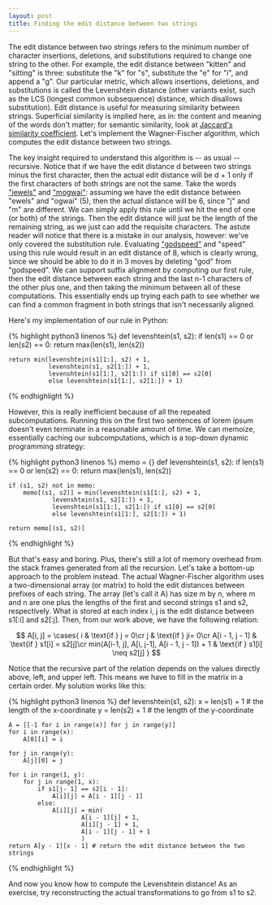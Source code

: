 ```yaml
---
layout: post
title: Finding the edit distance between two strings
---
```

The edit distance between two strings refers to the minimum number of character
insertions, deletions, and substitutions required to change one string to the
other. For example, the edit distance between "kitten" and "sitting" is three:
substitute the "k" for "s", substitute the "e" for "i", and append a "g". Our
particular metric, which allows insertions, deletions, and substitutions is
called the Levenshtein distance (other variants exist, such as the LCS (longest
common subsequence) distance, which disallows substitution). Edit distance is
useful for measuring similarity between strings. Superficial similarity is
implied here, as in: the content and meaning of the words don't matter; for
semantic similarity, look at [Jaccard's similarity coefficient](http://www.iaeng.org/publication/IMECS2013/IMECS2013_pp380-384.pdf).
Let's implement the Wagner-Fischer algorithm, which computes the edit distance
between two strings.

The key insight required to understand this algorithm is -- as usual -- recursive.
Notice that if we have the edit distance d between two strings minus the first
character, then the actual edit distance will be d + 1 only if the first characters
of both strings are not the same. Take the words ["jewels"](https://www.youtube.com/watch?v=OUjVpeHpkQ0) and ["mogwai"](https://www.youtube.com/watch?v=Gg1d5oXiwuU): assuming
we have the edit distance between "ewels" and "ogwai" (5), then the actual distance
will be 6, since "j" and "m" are different. We can simply apply this rule until
we hit the end of one (or both) of the strings. Then the edit distance will just
be the length of the remaining string, as we just can add the requisite characters.
The astute reader will notice that there is a mistake in our analysis, however:
we've only covered the substitution rule. Evaluating ["godspeed"](https://www.youtube.com/watch?v=hu0kGvKujCg) and "speed" using
this rule would result in an edit distance of 8, which is clearly wrong, since
we should be able to do it in 3 moves by deleting "god" from "godspeed". We can
support suffix alignment by computing our first rule, then the edit distance
between each string and the last n-1 characters of the other plus one, and then
taking the minimum between all of these computations. This essentially ends up
trying each path to see whether we can find a common fragment in both strings
that isn't necessarily aligned.

Here's my implementation of our rule in Python:

{% highlight python3 linenos %}
def levenshtein(s1, s2):
    if len(s1) == 0 or len(s2) == 0:
        return max(len(s1), len(s2))

    return min(levenshtein(s1[1:], s2) + 1,
               levenshtein(s1, s2[1:]) + 1,
               levenshtein(s1[1:], s2[1:]) if s1[0] == s2[0]
               else levenshtein(s1[1:], s2[1:]) + 1)
{% endhighlight %}

However, this is really inefficient because of all the repeated subcomputations.
Running this on the first two sentences of lorem ipsum doesn't even terminate
in a reasonable amount of time. We can memoize, essentially caching our
subcomputations, which is a top-down dynamic programming strategy:

{% highlight python3 linenos %}
memo = {}
def levenshtein(s1, s2):
    if len(s1) == 0 or len(s2) == 0:
        return max(len(s1), len(s2))

    if (s1, s2) not in memo:
        memo[(s1, s2)] = min(levenshtein(s1[1:], s2) + 1,
                levenshtein(s1, s2[1:]) + 1,
                levenshtein(s1[1:], s2[1:]) if s1[0] == s2[0]
                else levenshtein(s1[1:], s2[1:]) + 1)

    return memo[(s1, s2)]
{% endhighlight %}

But that's easy and boring. Plus, there's still a lot of memory overhead from
the stack frames generated from all the recursion. Let's take a bottom-up approach
to the problem instead. The actual Wagner-Fischer algorithm uses a two-dimensional
array (or matrix) to hold the edit distances between prefixes of each string.
The array (let's call it A) has size m by n, where m and n are one plus the
lengths of the first and second strings s1 and s2, respectively. What is stored
at each index i, j is the edit distance between s1[:i] and s2[:j]. Then, from
our work above, we have the following relation:

$$
A[i, j] =
\cases{
i  & \text{if } j = 0\cr
j & \text{if } ji= 0\cr
A[i - 1, j - 1] & \text{if } s1[i] = s2[j]\cr
min(A[i-1, j], A[i, j-1], A[i - 1, j - 1]) + 1 & \text{if } s1[i] \neq s2[j]
}
$$


Notice that the recursive part of the relation depends on the values directly above,
left, and upper left. This means we have to fill in the matrix in a certain order.
My solution works like this:

{% highlight python3 linenos %}
def levenshtein(s1, s2):
    x = len(s1) + 1 # the length of the x-coordinate
    y = len(s2) + 1 # the length of the y-coordinate

    A = [[-1 for i in range(x)] for j in range(y)]
    for i in range(x):
        A[0][i] = i

    for j in range(y):
        A[j][0] = j

    for i in range(1, y):
        for j in range(1, x):
            if s1[j- 1] == s2[i - 1]:
                A[i][j] = A[i - 1][j - 1]
            else:
                A[i][j] = min(
                        A[i - 1][j] + 1,
                        A[i][j - 1] + 1,
                        A[i - 1][j - 1] + 1
                        )
    return A[y - 1][x - 1] # return the edit distance between the two strings
{% endhighlight %}

And now you know how to compute the Levenshtein distance! As an exercise, try
reconstructing the actual transformations to go from s1 to s2.
